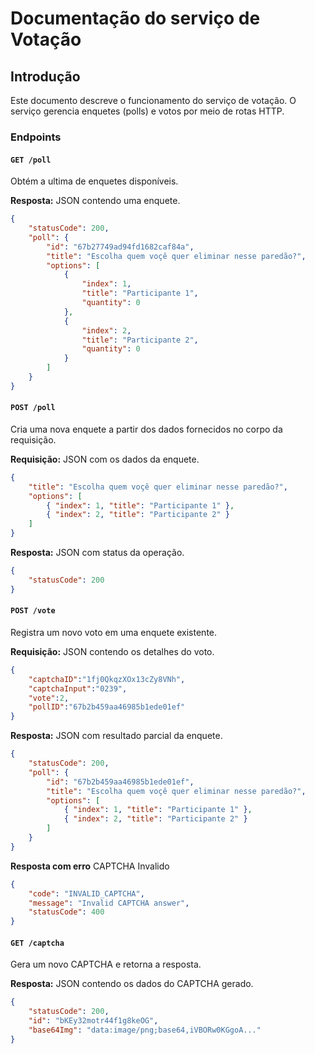 # Documentação do serviço de Votação

## Introdução

Este documento descreve o funcionamento do serviço de votação. O serviço gerencia enquetes (polls) e votos por meio de rotas HTTP.


### Endpoints

#### `GET /poll`

Obtém a ultima de enquetes disponíveis.

**Resposta:** JSON contendo uma enquete.

```json
{
    "statusCode": 200,
    "poll": {
        "id": "67b27749ad94fd1682caf84a",
        "title": "Escolha quem voçê quer eliminar nesse paredão?",
        "options": [
            {
                "index": 1,
                "title": "Participante 1",
                "quantity": 0
            },
            {
                "index": 2,
                "title": "Participante 2",
                "quantity": 0
            }
        ]
    }
}

```

#### `POST /poll`

Cria uma nova enquete a partir dos dados fornecidos no corpo da requisição.

**Requisição:** JSON com os dados da enquete.
```json
{
    "title": "Escolha quem voçê quer eliminar nesse paredão?",
    "options": [
        { "index": 1, "title": "Participante 1" },
        { "index": 2, "title": "Participante 2" }
    ]
}
```

**Resposta:** JSON com status da operação.
```json
{
    "statusCode": 200
}
```

#### `POST /vote`

Registra um novo voto em uma enquete existente.

**Requisição:** JSON contendo os detalhes do voto.

```json
{
    "captchaID":"1fj0QkqzXOx13cZy8VNh",
    "captchaInput":"0239",
    "vote":2,
    "pollID":"67b2b459aa46985b1ede01ef"
}
```

**Resposta:** JSON com resultado parcial da enquete.

```json
{
    "statusCode": 200,
	"poll": {
		"id": "67b2b459aa46985b1ede01ef",
		"title": "Escolha quem voçê quer eliminar nesse paredão?",
		"options": [
			{ "index": 1, "title": "Participante 1" },
			{ "index": 2, "title": "Participante 2" }
		]
	}
}
```

**Resposta com erro** CAPTCHA Invalido

```json
{
    "code": "INVALID_CAPTCHA",
    "message": "Invalid CAPTCHA answer",
    "statusCode": 400
}
```

#### `GET /captcha`

Gera um novo CAPTCHA e retorna a resposta.

**Resposta:** JSON contendo os dados do CAPTCHA gerado.

```json
{
    "statusCode": 200,
    "id": "bKEy32motr44f1g8keOG",
    "base64Img": "data:image/png;base64,iVBORw0KGgoA..."
}
```


